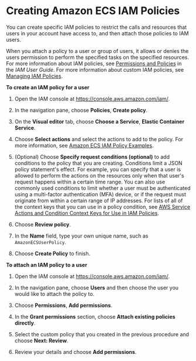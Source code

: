 # Creating Amazon ECS IAM Policies<a name="ECS_IAM_user_policies"></a>

You can create specific IAM policies to restrict the calls and resources that users in your account have access to, and then attach those policies to IAM users\.

When you attach a policy to a user or group of users, it allows or denies the users permission to perform the specified tasks on the specified resources\. For more information about IAM policies, see [Permissions and Policies](https://docs.aws.amazon.com/IAM/latest/UserGuide/PermissionsAndPolicies.html) in the *IAM User Guide*\. For more information about custom IAM policies, see [Managing IAM Policies](https://docs.aws.amazon.com/IAM/latest/UserGuide/ManagingPolicies.html)\.

**To create an IAM policy for a user**

1. Open the IAM console at [https://console\.aws\.amazon\.com/iam/](https://console.aws.amazon.com/iam/)\.

1. In the navigation pane, choose **Policies**, **Create policy**\. 

1. On the **Visual editor** tab, choose **Choose a Service**, **Elastic Container Service**\.

1. Choose **Select actions** and select the actions to add to the policy\. For more information, see [Amazon ECS IAM Policy Examples](IAMPolicyExamples.md)\.

1. \(Optional\) Choose **Specify request conditions \(optional\)** to add conditions to the policy that you are creating\. Conditions limit a JSON policy statement's effect\. For example, you can specify that a user is allowed to perform the actions on the resources only when that user's request happens within a certain time range\. You can also use commonly used conditions to limit whether a user must be authenticated using a multi\-factor authentication \(MFA\) device, or if the request must originate from within a certain range of IP addresses\. For lists of all of the context keys that you can use in a policy condition, see [AWS Service Actions and Condition Context Keys for Use in IAM Policies](https://docs.aws.amazon.com/IAM/latest/UserGuide/reference_policies_actionsconditions.html)\.

1. Choose **Review policy**\.

1. In the **Name** field, type your own unique name, such as `AmazonECSUserPolicy`\.

1. Choose **Create Policy** to finish\. 

**To attach an IAM policy to a user**

1. Open the IAM console at [https://console\.aws\.amazon\.com/iam/](https://console.aws.amazon.com/iam/)\.

1. In the navigation pane, choose **Users** and then choose the user you would like to attach the policy to\. 

1. Choose **Permissions**, **Add permissions**\.

1. In the **Grant permissions** section, choose **Attach existing policies directly**\.

1. Select the custom policy that you created in the previous procedure and choose **Next: Review**\.

1. Review your details and choose **Add permissions**\.